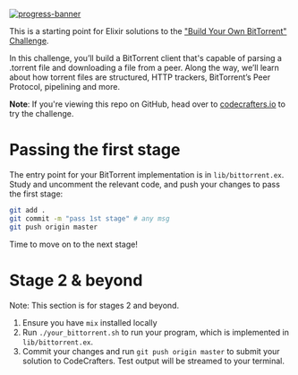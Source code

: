[![progress-banner](https://backend.codecrafters.io/progress/bittorrent/6e5cb585-0691-4f70-a924-26e171bfb93a)](https://app.codecrafters.io/users/codecrafters-bot?r=2qF)

This is a starting point for Elixir solutions to the
["Build Your Own BitTorrent" Challenge](https://app.codecrafters.io/courses/bittorrent/overview).

In this challenge, you’ll build a BitTorrent client that's capable of parsing a
.torrent file and downloading a file from a peer. Along the way, we’ll learn
about how torrent files are structured, HTTP trackers, BitTorrent’s Peer
Protocol, pipelining and more.

**Note**: If you're viewing this repo on GitHub, head over to
[codecrafters.io](https://codecrafters.io) to try the challenge.

# Passing the first stage

The entry point for your BitTorrent implementation is in `lib/bittorrent.ex`.
Study and uncomment the relevant code, and push your changes to pass the first
stage:

```sh
git add .
git commit -m "pass 1st stage" # any msg
git push origin master
```

Time to move on to the next stage!

# Stage 2 & beyond

Note: This section is for stages 2 and beyond.

1. Ensure you have `mix` installed locally
1. Run `./your_bittorrent.sh` to run your program, which is implemented in
   `lib/bittorrent.ex`.
1. Commit your changes and run `git push origin master` to submit your solution
   to CodeCrafters. Test output will be streamed to your terminal.
